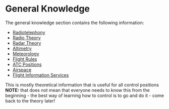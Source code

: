 # General Knowledge

The general knowledge section contains the following information:

- [Radiotelephony](./radiotelephony.md)
- [Radio Theory](./radio_theory.md)
- [Radar Theory](./radar_theory)
- [Altimetry](./altimetry.md)
- [Meteorology](./meteorology.md)
- [Flight Rules](./flight_rules.md)
- [ATC Positions](./positions.md)
- [Airspace](./airspace.md)
- [Flight Information Services](./fis.md)

This is mostly theoretical information that is useful for all control positions **NOTE:** that does not mean that everyone needs to know this from the beginning - the best way of learning how to control is to go and do it - come back to the theory later!

